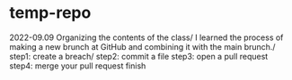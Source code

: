 # temp-repo
2022-09.09 Organizing the contents of the class/ 
I learned the process of making a new brunch at GitHub and combining it with the main brunch./
step1: create a breach/
step2: commit a file
step3: open a pull request
step4: merge your pull request
finish
